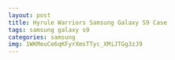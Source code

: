 ```yaml
---
layout: post
title: Hyrule Warriors Samsung Galaxy S9 Case
tags: samsung galaxy s9
categories: samsung
img: 1WKMeuCe6qKFyrXmsTTyc_XMiJTGg3zJ9
---
```

